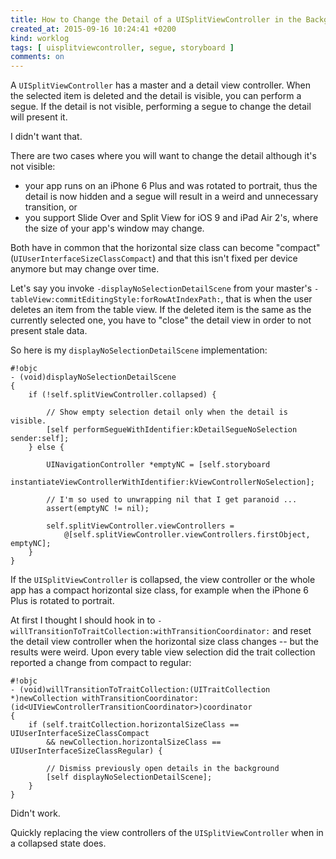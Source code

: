 ```yaml
---
title: How to Change the Detail of a UISplitViewController in the Background
created_at: 2015-09-16 10:24:41 +0200
kind: worklog
tags: [ uisplitviewcontroller, segue, storyboard ]
comments: on
---
```


A `UISplitViewController` has a master and a detail view controller. When the selected item is deleted and the detail is visible, you can perform a segue. If the detail is not visible, performing a segue to change the detail will present it.

I didn't want that.

There are two cases where you will want to change the detail although it's not visible:

* your app runs on an iPhone 6 Plus and was rotated to portrait, thus the detail is now hidden and a segue will result in a weird and unnecessary transition, or
* you support Slide Over and Split View for iOS 9 and iPad Air 2's, where the size of your app's window may change.

Both have in common that the horizontal size class can become "compact" (`UIUserInterfaceSizeClassCompact`) and that this isn't fixed per device anymore but may change over time.

Let's say you invoke `-displayNoSelectionDetailScene` from your master's `-tableView:commitEditingStyle:forRowAtIndexPath:`, that is when the user deletes an item from the table view. If the deleted item is the same as the currently selected one, you have to "close" the detail view in order to not present stale data.

So here is my `displayNoSelectionDetailScene` implementation:

    #!objc
    - (void)displayNoSelectionDetailScene
    {
        if (!self.splitViewController.collapsed) {
            
            // Show empty selection detail only when the detail is visible.
            [self performSegueWithIdentifier:kDetailSegueNoSelection sender:self];
        } else {

            UINavigationController *emptyNC = [self.storyboard 
                instantiateViewControllerWithIdentifier:kViewControllerNoSelection];
                
            // I'm so used to unwrapping nil that I get paranoid ...
            assert(emptyNC != nil);  
        
            self.splitViewController.viewControllers = 
                @[self.splitViewController.viewControllers.firstObject, emptyNC];
        }
    }

If the `UISplitViewController` is collapsed, the view controller or the whole app has a compact horizontal size class, for example when the iPhone 6 Plus is rotated to portrait.

At first I thought I should hook in to `-willTransitionToTraitCollection:withTransitionCoordinator:` and reset the detail view controller when the horizontal size class changes -- but the results were weird. Upon every table view selection did the trait collection reported a change from compact to regular:

    #!objc
    - (void)willTransitionToTraitCollection:(UITraitCollection *)newCollection withTransitionCoordinator:(id<UIViewControllerTransitionCoordinator>)coordinator
    {
        if (self.traitCollection.horizontalSizeClass == UIUserInterfaceSizeClassCompact 
            && newCollection.horizontalSizeClass == UIUserInterfaceSizeClassRegular) {
        
            // Dismiss previously open details in the background
            [self displayNoSelectionDetailScene];
        }
    }

Didn't work. 

Quickly replacing the view controllers of the `UISplitViewController` when in a collapsed state does. 
